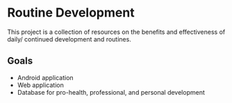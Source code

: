 # **Routine Development**
This project is a collection of resources on the benefits and effectiveness of daily/ continued development and routines.

## Goals
- Android application
- Web application
- Database for pro-health, professional, and personal development

